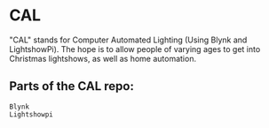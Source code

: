 # CAL 
"CAL" stands for Computer Automated Lighting (Using Blynk and LightshowPi). The hope is to allow people of varying ages to get into Christmas lightshows, as well as home automation. 

## Parts of the CAL repo:
	Blynk
	Lightshowpi

